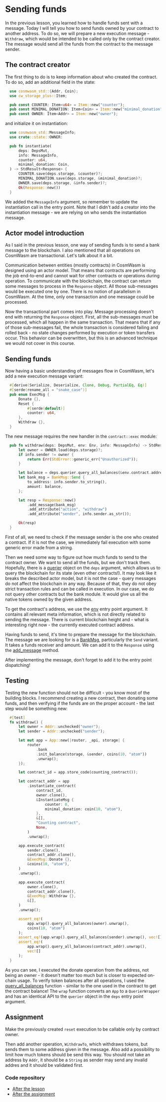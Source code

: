 # Sending funds

In the previous lesson, you learned how to handle funds sent with a message. Today I will tell you how to send funds owned by your contract to another address. To do so, we will prepare a new execution message - `Withdraw`, which would be intended to be called only by the contract creator. The message would send all the funds from the contract to the message sender.

## The contract creator

The first thing to do is to keep information about who created the contract. To do so, add an additional field in the state:

```rust
  use cosmwasm_std::{Addr, Coin};
  use cw_storage_plus::Item;

  pub const COUNTER: Item<u64> = Item::new("counter");
  pub const MINIMAL_DONATION: Item<Coin> = Item::new("minimal_donation");
  pub const OWNER: Item<Addr> = Item::new("owner");
```

and initialize it on instantiation:

```rust
  use cosmwasm_std::MessageInfo;
  use crate::state::OWNER:

  pub fn instantiate(
      deps: DepsMut,
      info: MessageInfo,
      counter: u64,
      minimal_donation: Coin,
  ) -> StdResult<Response> {
      COUNTER.save(deps.storage, &counter)?;
      MINIMAL_DONATION.save(deps.storage, &minimal_donation)?;
      OWNER.save(deps.storage, &info.sender)?;
      Ok(Response::new())
  }
```

We added the `MessageInfo` argument, so remember to update the instantiation call in the entry point. Note that I didn't add a creator into the instantiation message - we are relying on who sends the instantiation message.

## Actor model introduction

As I said in the previous lesson, one way of sending funds is to send a bank message to the blockchain. I also mentioned that all operations on CosmWasm are transactional. Let's talk about it a bit.

Communication between entities (mostly contracts) in CosmWasm is designed using an actor model. That means that contracts are performing the job end-to-end and cannot wait for other contracts or operations during operation. To communicate with the blockchain, the contract can return some messages to process in the `Response` object. All those sub-messages would be executed one by one. There is no notion of parallelism in CosmWasm. At the time, only one transaction and one message could be processed.

Now the transactional part comes into play. Message processing doesn't end with returning the `Response` object. First, all the sub-messages must be processed, which all happen in the same transaction. That means that if any of those sub-messages fail, the whole transaction is considered failing and rolled back - no state changes performed by execution or token transfers occur. This behavior can be overwritten, but this is an advanced technique we would not cover in this course.

## Sending funds

Now having a basic understanding of messages flow in CosmWasm, let's add a new execution message variant:

```rust
  #[derive(Serialize, Deserialize, Clone, Debug, PartialEq, Eq)]
  #[serde(rename_all = "snake_case")]
  pub enum ExecMsg {
      Donate {},
      Reset {
          #[serde(default)]
          counter: u64,
      },
      Withdraw {},
  }
```

The new message requires the new handler in the `contract::exec` module:

```rust
  pub fn withdraw(deps: DepsMut, env: Env, info: MessageInfo) -> StdResult<Response> {
      let owner = OWNER.load(deps.storage)?;
      if info.sender != owner {
          return Err(StdError::generic_err("Unauthorized"));
      }

      let balance = deps.querier.query_all_balances(&env.contract.address)?;
      let bank_msg = BankMsg::Send {
          to_address: info.sender.to_string(),
          amount: balance,
      };

      let resp = Response::new()
          .add_message(bank_msg)
          .add_attribute("action", "withdraw")
          .add_attribute("sender", info.sender.as_str());

      Ok(resp)
  }
```

First of all, we need to check if the message sender is the one who created a contract. If it is not the case, we immediately fail execution with some generic error made from a string.

Then we need some way to figure out how much funds to send to the contract owner. We want to send all the funds, but we don't track them. Hopefully, there is a [querier](https://docs.rs/cosmwasm-std/1.0.0/cosmwasm_std/struct.QuerierWrapper.html#) object on the `deps` argument, which allows us to query the blockchain for its state (even other contracts!). It may look like it breaks the described actor model, but it is not the case - query messages do not affect the blockchain in any way. Because of that, they do not obey strict transaction rules and can be called in execution. In our case, we do not query other contracts but the bank module. It would give us all the native tokens owned by the given address.

To get the contract's address, we use the [env](https://docs.rs/cosmwasm-std/1.0.0/cosmwasm_std/struct.Env.html) entry point argument. It contains all relevant meta information, which is not directly related to sending the message. There is current blockchain height and - what is interesting right now - the currently executed contract address.

Having funds to send, it's time to prepare the message for the blockchain. The message we are looking for is a [BankMsg](https://docs.rs/cosmwasm-std/1.0.0/cosmwasm_std/enum.BankMsg.html), particularly the `Send` variant. It takes a funds receiver and amount. We can add it to the `Response` using the [add_message](https://docs.rs/cosmwasm-std/1.0.0/cosmwasm_std/struct.Response.html#method.add_message) method.

After implementing the message, don't forget to add it to the entry point dispatching!

## Testing

Testing the new function should not be difficult - you know most of the building blocks. I recommend creating a new contract, then donating some funds, and then verifying if the funds are on the proper account - the last step would be something new:

```rust
  #[test]
  fn withdraw() {
      let owner = Addr::unchecked("owner");
      let sender = Addr::unchecked("sender");

      let mut app = App::new(|router, _api, storage| {
          router
              .bank
              .init_balance(storage, &sender, coins(10, "atom"))
              .unwrap();
      });

      let contract_id = app.store_code(counting_contract());

      let contract_addr = app
          .instantiate_contract(
              contract_id,
              owner.clone(),
              &InstantiateMsg {
                  counter: 0,
                  minimal_donation: coin(10, "atom"),
              },
              &[],
              "Counting contract",
              None,
          )
          .unwrap();

      app.execute_contract(
          sender.clone(),
          contract_addr.clone(),
          &ExecMsg::Donate {},
          &coins(10, "atom"),
      )
      .unwrap();

      app.execute_contract(
          owner.clone(),
          contract_addr.clone(),
          &ExecMsg::Withdraw {},
          &[],
      )
      .unwrap();

      assert_eq!(
          app.wrap().query_all_balances(owner).unwrap(),
          coins(10, "atom")
      );
      assert_eq!(app.wrap().query_all_balances(sender).unwrap(), vec![]);
      assert_eq!(
          app.wrap().query_all_balances(contract_addr).unwrap(),
          vec![]
      );
  }
```

As you can see, I executed the donate operation from the address, not being an owner - it doesn't matter too much but is closer to expected on-chain usage. To verify token balances after all operations, I used the [query_all_balances](https://docs.rs/cosmwasm-std/1.0.0/cosmwasm_std/struct.QuerierWrapper.html#method.query_all_balances) function - similar to the one used in the contract to get the contract balance! The `wrap` function converts an `App` to a `QuerierWrapper` and has an identical API to the `querier` object in the `deps` entry point argument.

## Assignment

Make the previously created `reset` execution to be callable only by contract owner.

Then add another operation, `WithdrawTo`, which withdraws tokens, but sends them to some address given in the message. Also add a possibility to limit how much tokens should be send this way. You should not take an address by `Addr`, it should be a `String` as sender may send any invalid addres and it should be validated first.

### Code repository

- [After the lesson](https://github.com/CosmWasm/cw-academy-course/commit/21433d1efc31c1de90c511a03e9d4c8fa77c722e)
- [After the assignment](https://github.com/CosmWasm/cw-academy-course/commit/f245b9c6729de6aa7989d2fb6eb5cdbcf4f2d5f0)
